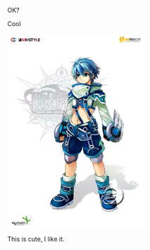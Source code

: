 OK?

Cool

<img height="441" width="311" src="./.asset_e6ca30e9-b4b0-497d-873d-ad2f0a2242ca.jpg" />

This is cute, I like it.